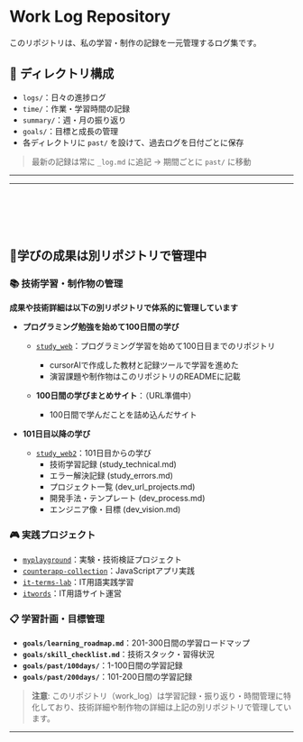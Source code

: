 # Work Log Repository

このリポジトリは、私の学習・制作の記録を一元管理するログ集です。  

## 📁 ディレクトリ構成

- `logs/`：日々の進捗ログ
- `time/`：作業・学習時間の記録
- `summary/`：週・月の振り返り
- `goals/`：目標と成長の管理
- 各ディレクトリに `past/` を設けて、過去ログを日付ごとに保存

> 最新の記録は常に `_log.md` に追記 → 期間ごとに `past/` に移動

---


---
<br><br>
<br><br>
## 🌱学びの成果は別リポジトリで管理中

### 📚 技術学習・制作物の管理
**成果や技術詳細は以下の別リポジトリで体系的に管理しています**

- **プログラミング勉強を始めて100日間の学び**
   - [`study_web`](https://github.com/rin5uron/study_web)：プログラミング学習を始めて100日目までのリポジトリ
     - cursorAIで作成した教材と記録ツールで学習を進めた
     - 演習課題や制作物はこのリポジトリのREADMEに記載

   - **100日間の学びまとめサイト**：（URL準備中）
      - 100日間で学んだことを詰め込んだサイト

- **101日目以降の学び**
  - [`study_web2`](https://github.com/rin5uron/study_web2)：101日目からの学び
     - 技術学習記録 (study_technical.md)
     - エラー解決記録 (study_errors.md)
     - プロジェクト一覧 (dev_url_projects.md)
     - 開発手法・テンプレート (dev_process.md)
     - エンジニア像・目標 (dev_vision.md)

### 🎮 実践プロジェクト
- [`myplayground`](https://github.com/rin5uron/myplayground)：実験・技術検証プロジェクト
- [`counterapp-collection`](https://github.com/rin5uron/counterapp-collection)：JavaScriptアプリ実践
- [`it-terms-lab`](https://github.com/rin5uron/it-terms-lab)：IT用語実践学習
- [`itwords`](https://github.com/rin5uron/itwords)：IT用語サイト運営

### 📋 学習計画・目標管理
- **`goals/learning_roadmap.md`**：201-300日間の学習ロードマップ
- **`goals/skill_checklist.md`**：技術スタック・習得状況
- **`goals/past/100days/`**：1-100日間の学習記録
- **`goals/past/200days/`**：101-200日間の学習記録

> **注意**: このリポジトリ（work_log）は学習記録・振り返り・時間管理に特化しており、技術詳細や制作物の詳細は上記の別リポジトリで管理しています。
     

---

<br><br>
<br><br>

